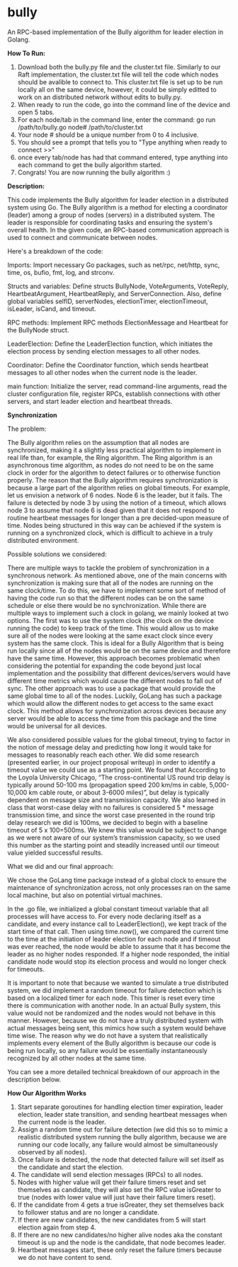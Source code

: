 # bully
An RPC-based implementation of the Bully algorithm for leader election in Golang.

**How To Run:** 
1. Download both the bully.py file and the cluster.txt file. Similarly to our Raft implementation, the cluster.txt file will tell the code which nodes should be avalible to connect to. This cluster.txt file is set up to be run locally all on the same device, however, it could be simply editted to work on an distributed network without edits to bully.py.
2. When ready to run the code, go into the command line of the device and open 5 tabs.
3. For each node/tab in the command line, enter the command: go run /path/to/bully.go node# /path/to/cluster.txt
4. Your node # should be a unique number from 0 to 4 inclusive.
5. You should see a prompt that tells you to "Type anything when ready to connect >>"
6. once every tab/node has had that command entered, type anything into each command to get the bully algorithm started.
7. Congrats! You are now running the bully algorithm :)

**Description:**

This code implements the Bully algorithm for leader election in a distributed system using Go. The Bully algorithm is a method for electing a coordinator (leader) among a group of nodes (servers) in a distributed system. The leader is responsible for coordinating tasks and ensuring the system's overall health. In the given code, an RPC-based communication approach is used to connect and communicate between nodes.

Here's a breakdown of the code:

Imports: Import necessary Go packages, such as net/rpc, net/http, sync, time, os, bufio, fmt, log, and strconv.

Structs and variables: Define structs BullyNode, VoteArguments, VoteReply, HeartbeatArgument, HeartbeatReply, and ServerConnection. Also, define global variables selfID, serverNodes, electionTimer, electionTimeout, isLeader, isCand, and timeout.

RPC methods: Implement RPC methods ElectionMessage and Heartbeat for the BullyNode struct.

LeaderElection: Define the LeaderElection function, which initiates the election process by sending election messages to all other nodes.

Coordinator: Define the Coordinator function, which sends heartbeat messages to all other nodes when the current node is the leader.

main function: Initialize the server, read command-line arguments, read the cluster configuration file, register RPCs, establish connections with other servers, and start leader election and heartbeat threads.

**Synchronization**

The problem:

The Bully algorithm relies on the assumption that all nodes are synchronized, making it a slightly less practical algorithm to implement in real life than, for example, the Ring algorithm. The Ring algorithm is an asynchronous time algorithm, as nodes do not need to be on the same clock in order for the algorithm to detect failures or to otherwise function properly. The reason that the Bully algorithm requires synchronization is because a large part of the algorithm relies on global timeouts. For example, let us envision a network of 6 nodes. Node 6 is the leader, but it fails. The failure is detected by node 3 by using the notion of a timeout, which allows node 3 to assume that node 6 is dead given that it does not respond to routine heartbeat messages for longer than a pre decided-upon measure of time. Nodes being structured in this way can be achieved if the system is running on a synchronized clock, which is difficult to achieve in a truly distributed environment. 

Possible solutions we considered:

There are multiple ways to tackle the problem of synchronization in a synchronous network. As mentioned above, one of the main concerns with synchronization is making sure that all of the nodes are running on the same clock/time. To do this, we have to implement some sort of method of having the code run so that the different nodes can be on the same schedule or else there would be no synchronization. While there are multiple ways to implement such a clock in golang, we mainly looked at two options. The first was to use the system clock (the clock on the device running the code) to keep track of the time. This would allow us to make sure all of the nodes were looking at the same exact clock since every system has the same clock. This is ideal for a Bully Algorithm that is being run locally since all of the nodes would be on the same device and therefore have the same time. However, this approach becomes problematic when considering the potential for expanding the code beyond just local implementation and the possibility that different devices/servers would have different time metrics which would cause the different nodes to fall out of sync. The other approach was to use a package that would provide the same global time to all of the nodes. Luckily, GoLang has such a package which would allow the different nodes to get access to the same exact clock. This method allows for synchronization across devices because any server would be able to access the time from this package and the time would be universal for all devices.

We also considered possible values for the global timeout, trying to factor in the notion of message delay and predicting how long it would take for messages to reasonably reach each other. We did some research (presented earlier, in our project proposal writeup) in order to identify a timeout value we could use as a starting point. We found that According to the Loyola University Chicago, “The cross-continental US round trip delay is typically around 50-100 ms (propagation speed 200 km/ms in cable, 5,000-10,000 km cable route, or about 3-6000 miles)”, but delay is typically dependent on message size and transmission capacity. We also learned in class that worst-case delay with no failures is considered 5 * message transmission time, and since the worst case presented in the round trip delay research we did is 100ms, we decided to begin with a baseline timeout of 5 x 100=500ms. We knew this value would be subject to change as we were not aware of our system’s transmission capacity, so we used this number as the starting point and steadily increased until our timeout value yielded successful results.

What we did and our final approach:

We chose the GoLang time package instead of a global clock to ensure the maintenance of synchronization across, not only processes ran on the same local machine, but also on potential virtual machines. 

In the .go file, we initialized a global constant timeout variable that all processes will have access to. For every node declaring itself as a candidate, and every instance call to LeaderElection(), we kept track of the start time of that call. Then using time.now(), we compared the current time to the time at the initiation of leader election for each node and if timeout was ever reached, the node would be able to assume that it has become the leader as no higher nodes responded. If a higher node responded, the initial candidate node would stop its election process and would no longer check for timeouts. 

It is important to note that because we wanted to simulate a true distributed system, we did implement a random timeout for failure detection which is based on a localized timer for each node. This timer is reset every time there is communication with another node. In an actual Bully system, this value would not be randomized and the nodes would not behave in this manner. However, because we do not have a truly distributed system with actual messages being sent, this mimics how such a system would behave time wise. The reason why we do not have a system that realistically implements every element of the Bully algorithm is because our code is being run locally, so any failure would be essentially instantaneously recognized by all other nodes at the same time. 

You can see a more detailed technical breakdown of our approach in the description below.

**How Our Algorithm Works**

1. Start separate goroutines for handling election timer expiration, leader election, leader state transition, and sending heartbeat messages when the current node is the leader.
2. Assign a random time out for failure detection (we did this so to mimic a realistic distributed system running the bully algorithm, because we are running our code locally, any failure would almost be simultaneously observed by all nodes).
3. Once failure is detected, the node that detected failure will set itself as the candidate and start the election.
4. The candidate will send election messages (RPCs) to all nodes.
5. Nodes with higher value will get their failure timers reset and set themselves as candidate, they will also set the RPC value isGreater to true (nodes with lower value will just have their failure timers reset).
6. If the candidate from 4 gets a true isGreater, they set themselves back to follower status and are no longer a candidate.
7. If there are new candidates, the new candidates from 5 will start election again from step 4.
8. If there are no new candidates/no higher alive nodes aka the constant timeout is up and the node is the candidate, that node becomes leader.
9. Heartbeat messages start, these only reset the failure timers because we do not have content to send.
